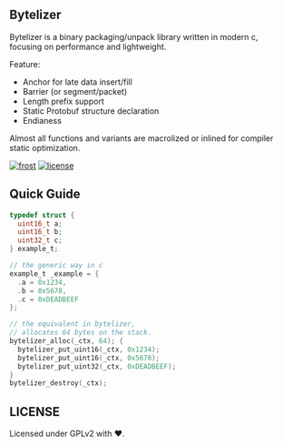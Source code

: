 ## Bytelizer
Bytelizer is a binary packaging/unpack library written in modern c,  
focusing on performance and lightweight.

Feature:
 - Anchor for late data insert/fill
 - Barrier (or segment/packet)
 - Length prefix support
 - Static Protobuf structure declaration
 - Endianess

Almost all functions and variants are macrolized or inlined for compiler static optimization.

[![frost](https://img.shields.io/badge/BYTELIZER-OwO-cea7ff)](#)
[![license](https://img.shields.io/badge/LICENSE-GPLv2-greeen)](./blob/main/LICENSE)

## Quick Guide
```c
typedef struct {
  uint16_t a;
  uint16_t b;
  uint32_t c;
} example_t;

// the generic way in c
example_t _example = {
  .a = 0x1234,
  .b = 0x5678,
  .c = 0xDEADBEEF
};

// the equivalent in bytelizer,
// allocates 64 bytes on the stack.
bytelizer_alloc(_ctx, 64); {
  bytelizer_put_uint16(_ctx, 0x1234);
  bytelizer_put_uint16(_ctx, 0x5678);
  bytelizer_put_uint32(_ctx, 0xDEADBEEF);
}
bytelizer_destroy(_ctx);

```

## LICENSE
Licensed under GPLv2 with ❤.
